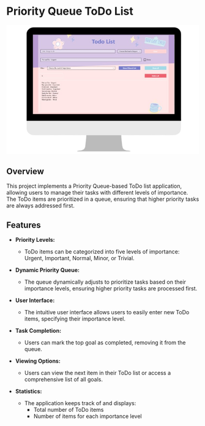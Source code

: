 # Priority Queue ToDo List
![Priority Queue ToDo List](https://github.com/SeolheeKim7/Todo_SeolheeKim/raw/master/priorityQueue1.png)


## Overview

This project implements a Priority Queue-based ToDo list application, allowing users to manage their tasks with different levels of importance. The ToDo items are prioritized in a queue, ensuring that higher priority tasks are always addressed first.

## Features

- **Priority Levels:**
  - ToDo items can be categorized into five levels of importance: Urgent, Important, Normal, Minor, or Trivial.

- **Dynamic Priority Queue:**
  - The queue dynamically adjusts to prioritize tasks based on their importance levels, ensuring higher priority tasks are processed first.

- **User Interface:**
  - The intuitive user interface allows users to easily enter new ToDo items, specifying their importance level.

- **Task Completion:**
  - Users can mark the top goal as completed, removing it from the queue.

- **Viewing Options:**
  - Users can view the next item in their ToDo list or access a comprehensive list of all goals.

- **Statistics:**
  - The application keeps track of and displays:
    - Total number of ToDo items
    - Number of items for each importance level
   
